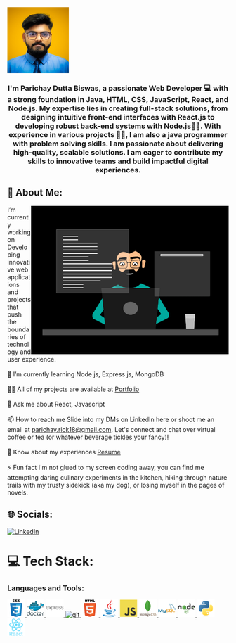 <img align='center' src='img\1000045457-removebg-preview.jpg' alt='cover image' width="140" height="150" />

<h3 align='center'> I'm Parichay Dutta Biswas, a passionate Web Developer 💻 with a strong foundation in Java, HTML, CSS, JavaScript, React, and Node.js. My expertise lies in creating full-stack solutions, from designing intuitive front-end interfaces with React.js to developing robust back-end systems with Node.js🚀🚀. With experience in various projects 🧑‍💻, I am also a java programmer with problem solving skills. I am passionate about delivering high-quality, scalable solutions. I am eager to contribute my skills to innovative teams and build impactful digital experiences.</h3> 

## 💫 About Me:

<img align='right' src='img\UI Developer.gif' alt='coding gif' width='450px'/>

I’m currently working on Developing innovative web applications and projects that push the boundaries of technology and user experience.<br><br>🌱 I’m currently learning Node js, Express js, MongoDB<br><br>👨‍💻 All of my projects are available at [Portfolio](https://portfolio-eight-mu-31.vercel.app/)<br><br>💬 Ask me about React, Javascript<br><br>📫 How to reach me Slide into my DMs on LinkedIn here or shoot me an email at parichay.rick18@gmail.com. Let's connect and chat over virtual coffee or tea (or whatever beverage tickles your fancy)!<br><br>📄 Know about my experiences [Resume](https://drive.google.com/file/d/1nvp5aK7DcN3vomekZXSsf7rOnrA77Ber/view?usp=drive_link)<br><br>⚡ Fun fact I'm not glued to my screen coding away, you can find me attempting daring culinary experiments in the kitchen, hiking through nature trails with my trusty sidekick (aka my dog), or losing myself in the pages of novels.


## 🌐 Socials:
[![LinkedIn](https://img.shields.io/badge/LinkedIn-%230077B5.svg?logo=linkedin&logoColor=white)]([https://www.linkedin.com/in/parichay-dutta-biswas-0a40191b5/](https://www.linkedin.com/in/parichay-dutta-biswas-0a40191b5/)) 

# 💻 Tech Stack:
<h3 align="left">Languages and Tools:</h3>
<p align="left"> <a href="https://www.w3schools.com/css/" target="_blank" rel="noreferrer"> <img src="https://raw.githubusercontent.com/devicons/devicon/master/icons/css3/css3-original-wordmark.svg" alt="css3" width="40" height="40"/> </a> <a href="https://www.docker.com/" target="_blank" rel="noreferrer"> <img src="https://raw.githubusercontent.com/devicons/devicon/master/icons/docker/docker-original-wordmark.svg" alt="docker" width="40" height="40"/> </a> <a href="https://expressjs.com" target="_blank" rel="noreferrer"> <img src="https://raw.githubusercontent.com/devicons/devicon/master/icons/express/express-original-wordmark.svg" alt="express" width="40" height="40"/> </a> <a href="https://git-scm.com/" target="_blank" rel="noreferrer"> <img src="https://www.vectorlogo.zone/logos/git-scm/git-scm-icon.svg" alt="git" width="40" height="40"/> </a> <a href="https://www.w3.org/html/" target="_blank" rel="noreferrer"> <img src="https://raw.githubusercontent.com/devicons/devicon/master/icons/html5/html5-original-wordmark.svg" alt="html5" width="40" height="40"/> </a> <a href="https://www.java.com" target="_blank" rel="noreferrer"> <img src="https://raw.githubusercontent.com/devicons/devicon/master/icons/java/java-original.svg" alt="java" width="40" height="40"/> </a> <a href="https://developer.mozilla.org/en-US/docs/Web/JavaScript" target="_blank" rel="noreferrer"> <img src="https://raw.githubusercontent.com/devicons/devicon/master/icons/javascript/javascript-original.svg" alt="javascript" width="40" height="40"/> </a> <a href="https://www.mongodb.com/" target="_blank" rel="noreferrer"> <img src="https://raw.githubusercontent.com/devicons/devicon/master/icons/mongodb/mongodb-original-wordmark.svg" alt="mongodb" width="40" height="40"/> </a> <a href="https://www.mysql.com/" target="_blank" rel="noreferrer"> <img src="https://raw.githubusercontent.com/devicons/devicon/master/icons/mysql/mysql-original-wordmark.svg" alt="mysql" width="40" height="40"/> </a> <a href="https://nodejs.org" target="_blank" rel="noreferrer"> <img src="https://raw.githubusercontent.com/devicons/devicon/master/icons/nodejs/nodejs-original-wordmark.svg" alt="nodejs" width="40" height="40"/> </a> <a href="https://www.python.org" target="_blank" rel="noreferrer"> <img src="https://raw.githubusercontent.com/devicons/devicon/master/icons/python/python-original.svg" alt="python" width="40" height="40"/> </a> <a href="https://reactjs.org/" target="_blank" rel="noreferrer"> <img src="https://raw.githubusercontent.com/devicons/devicon/master/icons/react/react-original-wordmark.svg" alt="react" width="40" height="40"/> </a> </p>

<!-- # 📊 GitHub Stats:
![](https://github-readme-stats.vercel.app/api?username=trishaDas13&theme=dracula&hide_border=false&include_all_commits=false&count_private=false)<br/>
![](https://github-readme-streak-stats.herokuapp.com/?user=trishaDas13&theme=dracula&hide_border=false)<br/>
![](https://github-readme-stats.vercel.app/api/top-langs/?username=trishaDas13&theme=dracula&hide_border=false&include_all_commits=false&count_private=false&layout=compact)

## 🏆 GitHub Trophies
![](https://github-profile-trophy.vercel.app/?username=trishaDas13&theme=monokai&no-frame=true&no-bg=true&margin-w=4)

### ✍️ Random Dev Quote
![](https://quotes-github-readme.vercel.app/api?type=vetical&theme=dark)

### 😂 Random Dev Meme
<img src='https://randommeme-five.vercel.app/' style="height: 400px;"/>

---
[![](https://visitcount.itsvg.in/api?id=trishaDas13&label=Profile%20Views&pretty=false)](https://visitcount.itsvg.in)

Proudly created with GPRM ( https://gprm.itsvg.in ) -->
